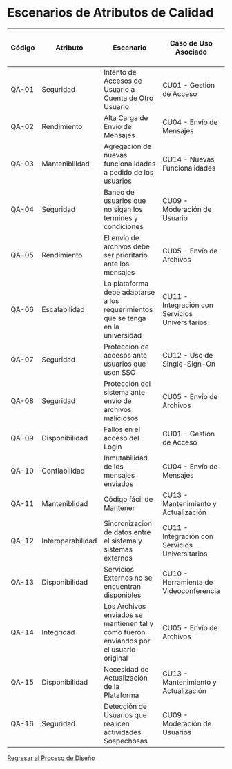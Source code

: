 # Escenarios de Atributos de Calidad

| Código | Atributo          | Escenario                                                                              | Caso de Uso Asociado                            | Código de Escenario ([QAW](<(../../6.%20Workshop%20de%20Atributos%20de%20Calidad%20-%20QAW/04.%20Refinamiento.md)>)) |
| ------ | ----------------- | -------------------------------------------------------------------------------------- | ----------------------------------------------- | -------------------------------------------------------------------------------------------------------------------- |
| QA-01  | Seguridad         | Intento de Accesos de Usuario a Cuenta de Otro Usuario                                 | CU01 - Gestión de Acceso                        | ESC-04                                                                                                               |
| QA-02  | Rendimiento       | Alta Carga de Envío de Mensajes                                                        | CU04 - Envío de Mensajes                        | ESC-20                                                                                                               |
| QA-03  | Mantenibilidad    | Agregación de nuevas funcionalidades a pedido de los usuarios                          | CU14 - Nuevas Funcionalidades                   | ESC-15                                                                                                               |
| QA-04  | Seguridad         | Baneo de usuarios que no sigan los termines y condiciones                              | CU09 - Moderación de Usuario                    | ESC-17                                                                                                               |
| QA-05  | Rendimiento       | El envío de archivos debe ser prioritario ante los mensajes                            | CU05 - Envío de Archivos                        | ESC-18                                                                                                               |
| QA-06  | Escalabilidad     | La plataforma debe adaptarse a los requerimientos que se tenga en la universidad       | CU11 - Integración con Servicios Universitarios | ESC-21                                                                                                               |
| QA-07  | Seguridad         | Protección de accesos ante usuarios que usen SSO                                       | CU12 - Uso de Single-Sign-On                    | ESC-25                                                                                                               |
| QA-08  | Seguridad         | Protección del sistema ante envío de archivos maliciosos                               | CU05 - Envío de Archivos                        | ESC-22                                                                                                               |
| QA-09  | Disponibilidad    | Fallos en el acceso del Login                                                          | CU01 - Gestión de Acceso                        | ESC-23                                                                                                               |
| QA-10  | Confiabilidad     | Inmutabilidad de los mensajes enviados                                                 | CU04 - Envío de Mensajes                        | ESC-27                                                                                                               |
| QA-11  | Manteniblidad     | Código fácil de Mantener                                                               | CU13 - Mantenimiento y Actualización            | ESC-24                                                                                                               |
| QA-12  | Interoperabilidad | Sincronizacion de datos entre el sistema y sistemas externos                           | CU11 - Integración con Servicios Universitarios | ESC-02                                                                                                               |
| QA-13  | Disponibilidad    | Servicios Externos no se encuentran disponibles                                        | CU10 - Herramienta de Videoconferencia          | ESC-28                                                                                                               |
| QA-14  | Integridad        | Los Archivos enviados se mantienen tal y como fueron enviandos por el usuario original | CU05 - Envío de Archivos                        | ESC-29                                                                                                               |
| QA-15  | Disponibilidad    | Necesidad de Actualización de la Plataforma                                            | CU13 - Mantenimiento y Actualización            | ESC-31                                                                                                               |
| QA-16  | Seguridad         | Detección de Usuarios que realicen actividades Sospechosas                             | CU09 - Moderación de Usuarios                   | ESC-19                                                                                                               |

[Regresar al Proceso de Diseño](../ProcesoDeDiseño.md)
